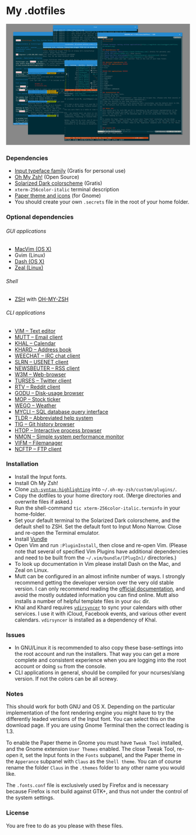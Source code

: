 My .dotfiles
============

![Gnome terminal running various applications](https://raw.githubusercontent.com/clauseggers/dotfiles/master/screenshot.png)

### Dependencies ###
* [Input typeface family](http://input.fontbureau.com/) (Gratis for personal use)
* [Oh My Zsh!](http://ohmyz.sh/) (Open Source)
* [Solarized Dark colorscheme](http://ethanschoonover.com/solarized) (Gratis)
* `xterm-256color-italic` terminal description
* [Paper theme and icons](http://snwh.org/paper/) (for Gnome)
* You should create your own `.secrets` file in the root of your home folder.

### Optional dependencies ###
###### GUI applications ######
* [MacVim (OS X)](https://github.com/macvim-dev/macvim/releases)
* Gvim (Linux)
* [Dash (OS X)](https://kapeli.com/dash)
* [Zeal (Linux)](http://zealdocs.org/)

###### Shell ######
* [ZSH](http://www.zsh.org/) with [OH-MY-ZSH](http://ohmyz.sh/)

###### CLI applications ######
* [VIM – Text editor](http://www.vim.org/)
* [MUTT – Email client](http://www.mutt.org/)
* [KHAL – Calendar](https://github.com/geier/khal)
* [KHARD – Address book](https://github.com/scheibler/khard/)
* [WEECHAT – IRC chat client](https://weechat.org/)
* [SLRN – USENET client](http://slrn.sourceforge.net/)
* [NEWSBEUTER – RSS client](http://www.newsbeuter.org/)
* [W3M – Web-browser](http://w3m.sourceforge.net/)
* [TURSES – Twitter client](https://github.com/dialelo/turses)
* [RTV – Reddit client](https://github.com/michael-lazar/rtv)
* [GODU – Disk-usage browser](https://github.com/viktomas/godu)
* [MOP – Stock ticker](https://github.com/brandleesee/mop)
* [WEGO – Weather](https://github.com/schachmat/wego)
* [MYCLI – SQL database query interface](http://mycli.net)
* [TLDR – Abbreviated help system](https://pypi.python.org/pypi/tldr/0.3)
* [TIG – Git history browser](https://github.com/jonas/tig)
* [HTOP – Interactive process browser](https://hisham.hm/htop)
* [NMON – Simple system performance monitor](http://www.ibm.com/developerworks/aix/library/au-analyze_aix/)
* [VIFM – Filemanager](https://vifm.info)
* [NCFTP – FTP client](http://www.ncftp.com/)

### Installation ###
* Install the Input fonts.
* Install Oh My Zsh!
* Clone [`zsh-syntax-highlighting`](https://github.com/zsh-users/zsh-syntax-highlighting) into `~/.oh-my-zsh/custom/plugins/`.
* Copy the dotfiles to your home directory root. (Merge directories and overwrite files if asked.)
* Run the shell-command `tic xterm-256color-italic.terminfo` in your home-folder.
* Set your default terminal to the Solarized Dark colorscheme, and the default shell to ZSH. Set the default font to Input Mono Narrow. Close and re-open the Terminal emulator.
* Install [Vundle](https://github.com/VundleVim/Vundle.vim)
* Open Vim and run `:PluginInstall`, then close and re-open Vim. (Please note that several of specified Vim Plugins have additional dependencies and need to be built from the `~/.vim/bundle/[PlugIn]/` directories.)
* To look up documentation in Vim please install Dash on the Mac, and Zeal on Linux.
* Mutt can be configured in an almost infinite number of ways. I strongly recommend getting the developer version over the very old stable version. I can only recommend reading the [official documentation](http://www.mutt.org/doc/devel/manual.html), and avoid the mostly outdated information you can find online. Mutt also installs a number of helpful template files in your `doc` dir.
* Khal and Khard requires [`vdirsyncer`](https://github.com/untitaker/vdirsyncer) to sync your calendars with other services. I use it with iCloud, Facebook events, and various other event calendars. `vdirsyncer` is installed as a dependency of Khal.

### Issues ###
* In GNU/Linux it is recommended to also copy these base-settings into the root account and run the installers. That way you can get a more complete and consistent experience when you are logging into the root account or doing `su` from the console.
* CLI applications in general, should be compiled for your ncurses/slang version. If not the colors can be all screwy.

### Notes ###
This should work for both GNU and OS X. Depending on the particular implementation of the font rendering engine you might have to try the differently leaded versions of the Input font. You can select this on the download page. If you are using Gnome Terminal then the correct leading is 1.3.

To enable the Paper theme in Gnome you must have `Tweak Tool` installed, and the Gnome extension `User Themes` enabled. The close Tweak Tool, re-open it, set the Input fonts in the `Fonts` subpanel, and the Paper theme in the `Apperance` subpanel with `Claus` as the `Shell theme`. You can of course rename the folder `Claus` in the `.themes` folder to any other name you would like.

The `.fonts.conf` file is exclusively used by Firefox and is necessary because Firefox is not build against GTK+, and thus not under the control of the system settings.

### License ###
You are free to do as you please with these files.
